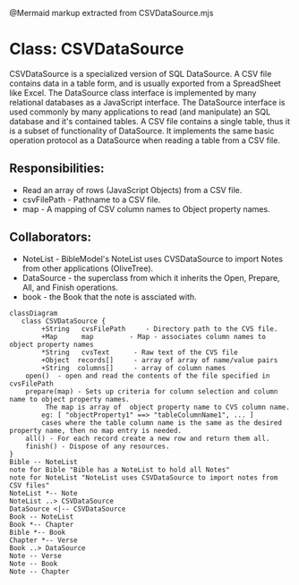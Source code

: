 @Mermaid markup extracted from CSVDataSource.mjs
 # Class: CSVDataSource
 CSVDataSource is a specialized version of SQL DataSource.
 A CSV file contains data in a table form, and is usually exported from a SpreadSheet like Excel.
 The DataSource class interface is implemented by many relational databases as a JavaScript interface.
 The DataSource interface is used commonly by many applications to read (and manipulate) an SQL database
 and it's contained tables.
 A CSV file contains a single table, thus it is a subset of functionality of DataSource.
 It implements the same basic operation protocol as a DataSource when reading a table from a CSV file.

 ## Responsibilities:
 * Read an array of rows (JavaScript Objects) from a CSV file.
 * csvFilePath - Pathname to a CSV file.
 * map - A mapping of CSV column names to Object property names.

 ## Collaborators:
 * NoteList - BibleModel's NoteList uses CVSDataSource to import Notes from other applications (OliveTree).
 * DataSource - the superclass from which it inherits the Open, Prepare, All, and Finish operations.
 * book - the Book that the note is assciated with.

 ```mermaid
 classDiagram
    class CSVDataSource {
         +String   cvsFilePath     - Directory path to the CVS file.
         +Map      map         - Map - associates column names to object property names
         *String   cvsText      - Raw text of the CVS file
         +Object  records[]     - array of array of name/value pairs
         +String  columns[]     - array of column names
     open()  - open and read the contents of the file specified in cvsFilePath
     prepare(map) - Sets up criteria for column selection and column name to object property names.
          The map is array of  object property name to CVS column name.
         eg: [ "objectProperty1" ==> "tableColumnName1", ... ]
         cases where the table column name is the same as the desired property name, then no map entry is needed.
     all() - For each record create a new row and return them all.
     finish() - Dispose of any resources.
 }
 Bible -- NoteList
 note for Bible "Bible has a NoteList to hold all Notes"
 note for NoteList "NoteList uses CSVDataSource to import notes from CSV files"
 NoteList *-- Note
 NoteList ..> CSVDataSource
 DataSource <|-- CSVDataSource
 Book -- NoteList
 Book *-- Chapter
 Bible *-- Book
 Chapter *-- Verse
 Book ..> DataSource
 Note -- Verse
 Note -- Book
 Note -- Chapter
 ```
